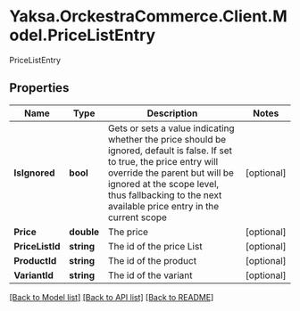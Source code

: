 # Yaksa.OrckestraCommerce.Client.Model.PriceListEntry
PriceListEntry

## Properties

Name | Type | Description | Notes
------------ | ------------- | ------------- | -------------
**IsIgnored** | **bool** | Gets or sets a value indicating whether the price should be ignored, default is false. If set to true, the price entry will override the parent but will be ignored at the scope level, thus fallbacking to the next available price entry in the current scope | [optional] 
**Price** | **double** | The price | [optional] 
**PriceListId** | **string** | The id of the price List | [optional] 
**ProductId** | **string** | The id of the product | [optional] 
**VariantId** | **string** | The id of the variant | [optional] 

[[Back to Model list]](../README.md#documentation-for-models) [[Back to API list]](../README.md#documentation-for-api-endpoints) [[Back to README]](../README.md)

